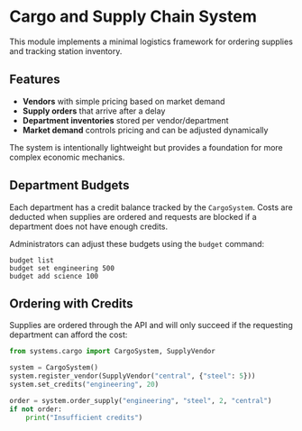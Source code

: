 # Cargo and Supply Chain System

This module implements a minimal logistics framework for ordering supplies and tracking station inventory.

## Features

- **Vendors** with simple pricing based on market demand
- **Supply orders** that arrive after a delay
- **Department inventories** stored per vendor/department
- **Market demand** controls pricing and can be adjusted dynamically

The system is intentionally lightweight but provides a foundation for more complex economic mechanics.

## Department Budgets

Each department has a credit balance tracked by the `CargoSystem`. Costs are
deducted when supplies are ordered and requests are blocked if a department does
not have enough credits.

Administrators can adjust these budgets using the `budget` command:

```text
budget list
budget set engineering 500
budget add science 100
```

## Ordering with Credits

Supplies are ordered through the API and will only succeed if the requesting
department can afford the cost:

```python
from systems.cargo import CargoSystem, SupplyVendor

system = CargoSystem()
system.register_vendor(SupplyVendor("central", {"steel": 5}))
system.set_credits("engineering", 20)

order = system.order_supply("engineering", "steel", 2, "central")
if not order:
    print("Insufficient credits")
```
